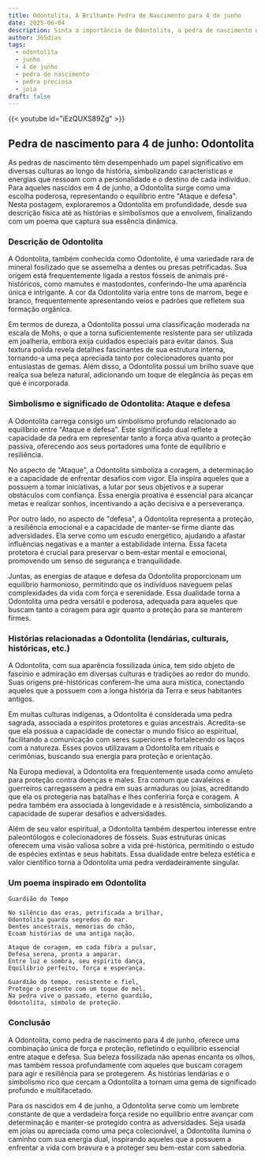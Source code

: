 ```yaml
---
title: Odontolita, A Brilhante Pedra de Nascimento para 4 de junho
date: 2025-06-04
description: Sinta a importância de Odontolita, a pedra de nascimento de 4 de junho que simboliza Ataque e defesa. Deixe que sua beleza e significado iluminem seu dia.
author: 365dias
tags:
  - odontolita
  - junho
  - 4 de junho
  - pedra de nascimento
  - pedra preciosa
  - joia
draft: false
---
```


{{< youtube id="iEzQUXS89Zg" >}}

## Pedra de nascimento para 4 de junho: Odontolita

As pedras de nascimento têm desempenhado um papel significativo em diversas culturas ao longo da história, simbolizando características e energias que ressoam com a personalidade e o destino de cada indivíduo. Para aqueles nascidos em 4 de junho, a Odontolita surge como uma escolha poderosa, representando o equilíbrio entre "Ataque e defesa". Nesta postagem, exploraremos a Odontolita em profundidade, desde sua descrição física até as histórias e simbolismos que a envolvem, finalizando com um poema que captura sua essência dinâmica.

### Descrição de Odontolita

A Odontolita, também conhecida como Odontolite, é uma variedade rara de mineral fosilizado que se assemelha a dentes ou presas petrificadas. Sua origem está frequentemente ligada a restos fósseis de animais pré-históricos, como mamutes e mastodontes, conferindo-lhe uma aparência única e intrigante. A cor da Odontolita varia entre tons de marrom, bege e branco, frequentemente apresentando veios e padrões que refletem sua formação orgânica.

Em termos de dureza, a Odontolita possui uma classificação moderada na escala de Mohs, o que a torna suficientemente resistente para ser utilizada em joalheria, embora exija cuidados especiais para evitar danos. Sua textura polida revela detalhes fascinantes de sua estrutura interna, tornando-a uma peça apreciada tanto por colecionadores quanto por entusiastas de gemas. Além disso, a Odontolita possui um brilho suave que realça sua beleza natural, adicionando um toque de elegância às peças em que é incorporada.

### Simbolismo e significado de Odontolita: Ataque e defesa

A Odontolita carrega consigo um simbolismo profundo relacionado ao equilíbrio entre "Ataque e defesa". Este significado dual reflete a capacidade da pedra em representar tanto a força ativa quanto a proteção passiva, oferecendo aos seus portadores uma fonte de equilíbrio e resiliência.

No aspecto de "Ataque", a Odontolita simboliza a coragem, a determinação e a capacidade de enfrentar desafios com vigor. Ela inspira aqueles que a possuem a tomar iniciativas, a lutar por seus objetivos e a superar obstáculos com confiança. Essa energia proativa é essencial para alcançar metas e realizar sonhos, incentivando a ação decisiva e a perseverança.

Por outro lado, no aspecto de "defesa", a Odontolita representa a proteção, a resiliência emocional e a capacidade de manter-se firme diante das adversidades. Ela serve como um escudo energético, ajudando a afastar influências negativas e a manter a estabilidade interna. Essa faceta protetora é crucial para preservar o bem-estar mental e emocional, promovendo um senso de segurança e tranquilidade.

Juntas, as energias de ataque e defesa da Odontolita proporcionam um equilíbrio harmonioso, permitindo que os indivíduos naveguem pelas complexidades da vida com força e serenidade. Essa dualidade torna a Odontolita uma pedra versátil e poderosa, adequada para aqueles que buscam tanto a coragem para agir quanto a proteção para se manterem firmes.

### Histórias relacionadas a Odontolita (lendárias, culturais, históricas, etc.)

A Odontolita, com sua aparência fossilizada única, tem sido objeto de fascínio e admiração em diversas culturas e tradições ao redor do mundo. Suas origens pré-históricas conferem-lhe uma aura mística, conectando aqueles que a possuem com a longa história da Terra e seus habitantes antigos.

Em muitas culturas indígenas, a Odontolita é considerada uma pedra sagrada, associada a espíritos protetores e guias ancestrais. Acredita-se que ela possua a capacidade de conectar o mundo físico ao espiritual, facilitando a comunicação com seres superiores e fortalecendo os laços com a natureza. Esses povos utilizavam a Odontolita em rituais e cerimônias, buscando sua energia para proteção e orientação.

Na Europa medieval, a Odontolita era frequentemente usada como amuleto para proteção contra doenças e males. Era comum que cavaleiros e guerreiros carregassem a pedra em suas armaduras ou joias, acreditando que ela os protegeria nas batalhas e lhes conferiria força e coragem. A pedra também era associada à longevidade e à resistência, simbolizando a capacidade de superar desafios e adversidades.

Além de seu valor espiritual, a Odontolita também despertou interesse entre paleontólogos e colecionadores de fósseis. Suas estruturas únicas oferecem uma visão valiosa sobre a vida pré-histórica, permitindo o estudo de espécies extintas e seus habitats. Essa dualidade entre beleza estética e valor científico torna a Odontolita uma pedra verdadeiramente singular.

### Um poema inspirado em Odontolita

	Guardião do Tempo
	
	No silêncio das eras, petrificada a brilhar,  
	Odontolita guarda segredos do mar.  
	Dentes ancestrais, memórias do chão,  
	Ecoam histórias de uma antiga nação.
	
	Ataque de coragem, em cada fibra a pulsar,  
	Defesa serena, pronta a amparar.  
	Entre luz e sombra, seu espírito dança,  
	Equilíbrio perfeito, força e esperança.
	
	Guardião do tempo, resistente e fiel,  
	Protege o presente com um toque de mel.  
	Na pedra vive o passado, eterno guardião,  
	Odontolita, símbolo de proteção.

### Conclusão

A Odontolita, como pedra de nascimento para 4 de junho, oferece uma combinação única de força e proteção, refletindo o equilíbrio essencial entre ataque e defesa. Sua beleza fossilizada não apenas encanta os olhos, mas também ressoa profundamente com aqueles que buscam coragem para agir e resiliência para se protegerem. As histórias lendárias e o simbolismo rico que cercam a Odontolita a tornam uma gema de significado profundo e multifacetado.

Para os nascidos em 4 de junho, a Odontolita serve como um lembrete constante de que a verdadeira força reside no equilíbrio entre avançar com determinação e manter-se protegido contra as adversidades. Seja usada em joias ou apreciada como uma peça colecionável, a Odontolita ilumina o caminho com sua energia dual, inspirando aqueles que a possuem a enfrentar a vida com bravura e a proteger seu bem-estar com sabedoria.